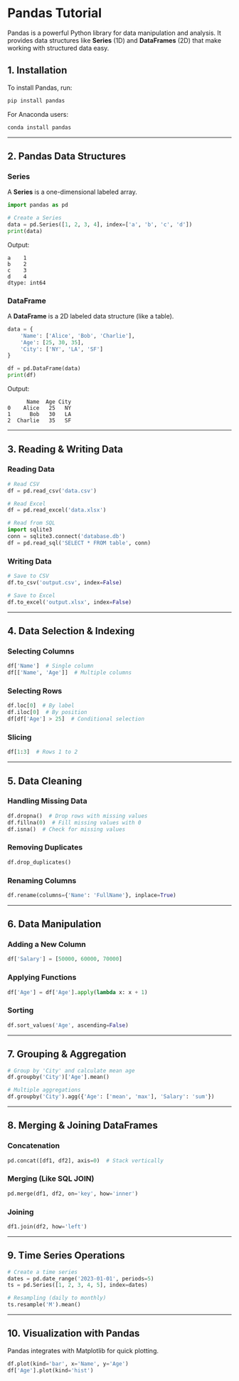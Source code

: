 # **Pandas Tutorial**

Pandas is a powerful Python library for data manipulation and analysis. It provides data structures like **Series** (1D) and **DataFrames** (2D) that make working with structured data easy.



## **1. Installation**
To install Pandas, run:
```bash
pip install pandas
```
For Anaconda users:
```bash
conda install pandas
```

---

## **2. Pandas Data Structures**
### **Series**
A **Series** is a one-dimensional labeled array.

```python
import pandas as pd

# Create a Series
data = pd.Series([1, 2, 3, 4], index=['a', 'b', 'c', 'd'])
print(data)
```
Output:
```
a    1
b    2
c    3
d    4
dtype: int64
```

### **DataFrame**
A **DataFrame** is a 2D labeled data structure (like a table).

```python
data = {
    'Name': ['Alice', 'Bob', 'Charlie'],
    'Age': [25, 30, 35],
    'City': ['NY', 'LA', 'SF']
}

df = pd.DataFrame(data)
print(df)
```
Output:
```
      Name  Age City
0    Alice   25   NY
1      Bob   30   LA
2  Charlie   35   SF
```

---

## **3. Reading & Writing Data**
### **Reading Data**
```python
# Read CSV
df = pd.read_csv('data.csv')

# Read Excel
df = pd.read_excel('data.xlsx')

# Read from SQL
import sqlite3
conn = sqlite3.connect('database.db')
df = pd.read_sql('SELECT * FROM table', conn)
```

### **Writing Data**
```python
# Save to CSV
df.to_csv('output.csv', index=False)

# Save to Excel
df.to_excel('output.xlsx', index=False)
```

---

## **4. Data Selection & Indexing**
### **Selecting Columns**
```python
df['Name']  # Single column
df[['Name', 'Age']]  # Multiple columns
```

### **Selecting Rows**
```python
df.loc[0]  # By label
df.iloc[0]  # By position
df[df['Age'] > 25]  # Conditional selection
```

### **Slicing**
```python
df[1:3]  # Rows 1 to 2
```

---

## **5. Data Cleaning**
### **Handling Missing Data**
```python
df.dropna()  # Drop rows with missing values
df.fillna(0)  # Fill missing values with 0
df.isna()  # Check for missing values
```

### **Removing Duplicates**
```python
df.drop_duplicates()
```

### **Renaming Columns**
```python
df.rename(columns={'Name': 'FullName'}, inplace=True)
```

---

## **6. Data Manipulation**
### **Adding a New Column**
```python
df['Salary'] = [50000, 60000, 70000]
```

### **Applying Functions**
```python
df['Age'] = df['Age'].apply(lambda x: x + 1)
```

### **Sorting**
```python
df.sort_values('Age', ascending=False)
```

---

## **7. Grouping & Aggregation**
```python
# Group by 'City' and calculate mean age
df.groupby('City')['Age'].mean()

# Multiple aggregations
df.groupby('City').agg({'Age': ['mean', 'max'], 'Salary': 'sum'})
```

---

## **8. Merging & Joining DataFrames**
### **Concatenation**
```python
pd.concat([df1, df2], axis=0)  # Stack vertically
```

### **Merging (Like SQL JOIN)**
```python
pd.merge(df1, df2, on='key', how='inner')
```

### **Joining**
```python
df1.join(df2, how='left')
```

---

## **9. Time Series Operations**
```python
# Create a time series
dates = pd.date_range('2023-01-01', periods=5)
ts = pd.Series([1, 2, 3, 4, 5], index=dates)

# Resampling (daily to monthly)
ts.resample('M').mean()
```

---

## **10. Visualization with Pandas**
Pandas integrates with Matplotlib for quick plotting.

```python
df.plot(kind='bar', x='Name', y='Age')
df['Age'].plot(kind='hist')
```
